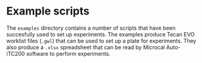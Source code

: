 # Example scripts

The `examples` directory contains a number of scripts that have been succesfully used to set up experiments. The examples produce Tecan EVO worklist files (`.gwl`) that can be used to set up a plate for experiments. They also produce a `.xlsx` spreadsheet that can be read by Microcal Auto-iTC200 software to perform experiments. 
